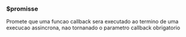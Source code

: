 ### $promisse

Promete que uma funcao callback sera executado ao termino de uma execucao assincrona, nao tornanado o parametro callback obrigatorio
